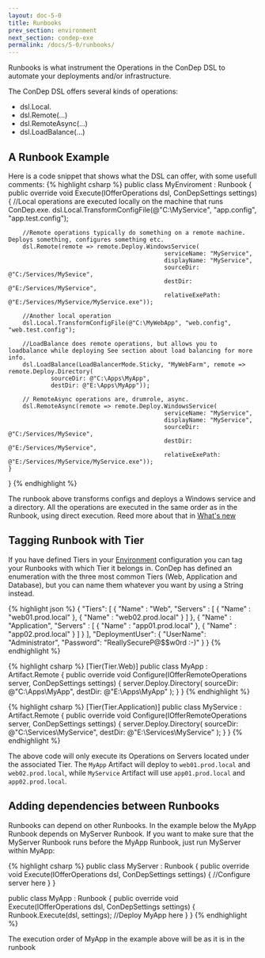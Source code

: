 ```yaml
---
layout: doc-5-0
title: Runbooks
prev_section: environment
next_section: condep-exe
permalink: /docs/5-0/runbooks/
---
```


Runbooks is what instrument the Operations in the ConDep DSL to automate your
deployments and/or infrastructure.

The ConDep DSL offers several kinds of operations:

* dsl.Local.
* dsl.Remote(...)
* dsl.RemoteAsync(...)
* dsl.LoadBalance(...)

## A Runbook Example

Here is a code snippet that shows what the DSL can offer, with some usefull comments:
{% highlight csharp %}
public class MyEnviroment : Runbook
{
    public override void Execute(IOfferOperations dsl, ConDepSettings settings)
    {
        //Local operations are executed locally on the machine that runs ConDep.exe.
        dsl.Local.TransformConfigFile(@"C:\MyService", "app.config", "app.test.config");

        //Remote operations typically do something on a remote machine. Deploys something, configures something etc.
        dsl.Remote(remote => remote.Deploy.WindowsService(
                                                serviceName: "MyService", 
                                                displayName: "MyService", 
                                                sourceDir: @"C:/Services/MySevice", 
                                                destDir: @"E:/Services/MyService",
                                                relativeExePath: @"E:/Services/MyService/MyService.exe"));

        //Another local operation                
        dsl.Local.TransformConfigFile(@"C:\MyWebApp", "web.config", "web.test.config");

        //LoadBalance does remote operations, but allows you to loadbalance while deploying See section about load balancing for more info.    
        dsl.LoadBalance(LoadBalancerMode.Sticky, "MyWebFarm", remote => remote.Deploy.Directory(
                sourceDir: @"C:\Apps\MyApp",
                destDir: @"E:\Apps\MyApp"));   

        // RemoteAsync operations are, drumrole, async.
        dsl.RemoteAsync(remote => remote.Deploy.WindowsService(
                                                serviceName: "MyService", 
                                                displayName: "MyService", 
                                                sourceDir: @"C:/Services/MySevice", 
                                                destDir: @"E:/Services/MyService",
                                                relativeExePath: @"E:/Services/MyService/MyService.exe")); 
    }
}
{% endhighlight %}

The runbook above transforms configs and deploys a Windows service and a directory. All the operations are executed in the same order as in the Runbook, using direct execution. Reed more about that in [What's new](/docs/5-0/new/)

## Tagging Runbook with Tier

If you have defined Tiers in your [Environment](../environment/) configuration you
can tag your Runbooks with which Tier it belongs in. ConDep has defined an
enumeration with the three most common Tiers (Web, Application and Database), but
you can name them whatever you want by using a String instead.

{% highlight json %}
{
  "Tiers":
  [
    {
      "Name" : "Web",
      "Servers" :
      [
        {
          "Name" : "web01.prod.local"
        },
        {
          "Name" : "web02.prod.local"
        }
      ]
    },
    {
      "Name" : "Application",
      "Servers" :
      [
        {
          "Name" : "app01.prod.local"
        },
        {
          "Name" : "app02.prod.local"
        }
      ]
    }
  ],
  "DeploymentUser":
  {
    "UserName": "Administrator",
    "Password": "ReallySecureP@$$w0rd :-)"
  }
}
{% endhighlight %}

{% highlight csharp %}
[Tier(Tier.Web)]
public class MyApp : Artifact.Remote
{
    public override void Configure(IOfferRemoteOperations server, ConDepSettings settings)
    {
        server.Deploy.Directory(
            sourceDir: @"C:\Apps\MyApp",
            destDir: @"E:\Apps\MyApp"
        );
    }
}
{% endhighlight %}

{% highlight csharp %}
[Tier(Tier.Application)]
public class MyService : Artifact.Remote
{
    public override void Configure(IOfferRemoteOperations server, ConDepSettings settings)
    {
        server.Deploy.Directory(
            sourceDir: @"C:\Services\MyService",
            destDir: @"E:\Services\MyService"
        );
    }
}
{% endhighlight %}

The above code will only execute its Operations on Servers located under the associated
Tier. The `MyApp` Artifact will deploy to `web01.prod.local` and `web02.prod.local`,
while `MyService` Artifact will use `app01.prod.local` and `app02.prod.local`.

## Adding dependencies between Runbooks

Runbooks can depend on other Runbooks. In the example below the MyApp Runbook
depends on MyServer Runbook. If you want to make sure that the MyServer Runbook runs before the MyApp Runbook, just run MyServer within MyApp:

{% highlight csharp %}
public class MyServer : Runbook
{
    public override void Execute(IOfferOperations dsl, ConDepSettings settings)
    {
        //Configure server here
    }
}

public class MyApp : Runbook
{
    public override void Execute(IOfferOperations dsl, ConDepSettings settings)
    {
        Runbook.Execute<MyServer>(dsl, settings);
        //Deploy MyApp here
    }
}
{% endhighlight %}

The execution order of MyApp in the example above will be as it is in the runbook 